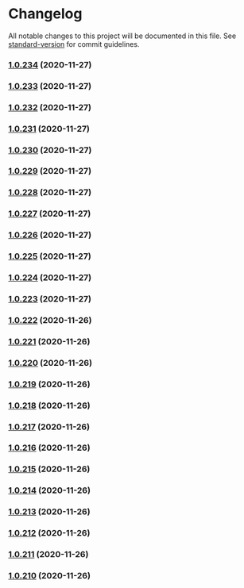 # Changelog

All notable changes to this project will be documented in this file. See [standard-version](https://github.com/conventional-changelog/standard-version) for commit guidelines.

### [1.0.234](https://github.com/Comi9/finlance-app/compare/v1.0.233...v1.0.234) (2020-11-27)

### [1.0.233](https://github.com/Comi9/finlance-app/compare/v1.0.232...v1.0.233) (2020-11-27)

### [1.0.232](https://github.com/Comi9/finlance-app/compare/v1.0.231...v1.0.232) (2020-11-27)

### [1.0.231](https://github.com/Comi9/finlance-app/compare/v1.0.230...v1.0.231) (2020-11-27)

### [1.0.230](https://github.com/Comi9/finlance-app/compare/v1.0.229...v1.0.230) (2020-11-27)

### [1.0.229](https://github.com/Comi9/finlance-app/compare/v1.0.228...v1.0.229) (2020-11-27)

### [1.0.228](https://github.com/Comi9/finlance-app/compare/v1.0.227...v1.0.228) (2020-11-27)

### [1.0.227](https://github.com/Comi9/finlance-app/compare/v1.0.226...v1.0.227) (2020-11-27)

### [1.0.226](https://github.com/Comi9/finlance-app/compare/v1.0.225...v1.0.226) (2020-11-27)

### [1.0.225](https://github.com/Comi9/finlance-app/compare/v1.0.224...v1.0.225) (2020-11-27)

### [1.0.224](https://github.com/Comi9/finlance-app/compare/v1.0.223...v1.0.224) (2020-11-27)

### [1.0.223](https://github.com/Comi9/finlance-app/compare/v1.0.222...v1.0.223) (2020-11-27)

### [1.0.222](https://github.com/Comi9/finlance-app/compare/v1.0.221...v1.0.222) (2020-11-26)

### [1.0.221](https://github.com/Comi9/finlance-app/compare/v1.0.220...v1.0.221) (2020-11-26)

### [1.0.220](https://github.com/Comi9/finlance-app/compare/v1.0.219...v1.0.220) (2020-11-26)

### [1.0.219](https://github.com/Comi9/finlance-app/compare/v1.0.218...v1.0.219) (2020-11-26)

### [1.0.218](https://github.com/Comi9/finlance-app/compare/v1.0.217...v1.0.218) (2020-11-26)

### [1.0.217](https://github.com/Comi9/finlance-app/compare/v1.0.216...v1.0.217) (2020-11-26)

### [1.0.216](https://github.com/Comi9/finlance-app/compare/v1.0.215...v1.0.216) (2020-11-26)

### [1.0.215](https://github.com/Comi9/finlance-app/compare/v1.0.214...v1.0.215) (2020-11-26)

### [1.0.214](https://github.com/Comi9/finlance-app/compare/v1.0.213...v1.0.214) (2020-11-26)

### [1.0.213](https://github.com/Comi9/finlance-app/compare/v1.0.212...v1.0.213) (2020-11-26)

### [1.0.212](https://github.com/Comi9/finlance-app/compare/v1.0.211...v1.0.212) (2020-11-26)

### [1.0.211](https://github.com/Comi9/finlance-app/compare/v1.0.210...v1.0.211) (2020-11-26)

### [1.0.210](https://github.com/Comi9/finlance-app/compare/v1.0.209...v1.0.210) (2020-11-26)

